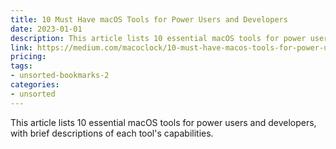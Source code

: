 ```yaml
---
title: 10 Must Have macOS Tools for Power Users and Developers
date: 2023-01-01
description: This article lists 10 essential macOS tools for power users and developers, with brief descriptions of each tool's capabilities.
link: https://medium.com/macoclock/10-must-have-macos-tools-for-power-users-and-developers-e217660147ce
pricing: 
tags: 
- unsorted-bookmarks-2 
categories: 
- unsorted 
---
```


This article lists 10 essential macOS tools for power users and developers, with brief descriptions of each tool's capabilities.